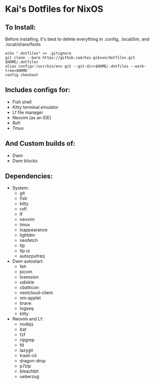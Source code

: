 # Kai's Dotfiles for NixOS

## To Install:
Before installing, it's best to delete everything in .config, .local/bin,
and .local/share/fonts
```
echo ".dotfiles" >> .gitignore
git clone --bare https://github.com/kai-gibson/dotfiles.git $HOME/.dotfiles
alias config='/usr/bin/env git --git-dir=$HOME/.dotfiles --work-tree=$HOME'
config checkout
```
## Includes configs for:
- Fish shell
- Kitty terminal emulator
- Lf file manager
- Neovim (as an IDE)
- Rofi
- Tmux

## And Custom builds of:
- Dwm
- Dwm blocks

## Dependencies:
- System:
    - git
    - fish
    - kitty
    - rofi
    - lf
    - neovim
    - tmux
    - lxappearance
    - lightdm
    - neofetch
    - tlp
    - tlp ui
    - autocpufreq
- Dwm autostart:
    - feh
    - picom
    - lxsession
    - udiskie
    - cbatticon
    - nextcloud-client
    - nm-applet
    - brave
    - logseq
    - kitty
- Neovim and Lf:
    - nodejs
    - bat
    - fzf
    - ripgrep
    - fd
    - lazygit
    - trash-cli
    - dragon-drop
    - p7zip
    - bleachbit
    - ueberzug
